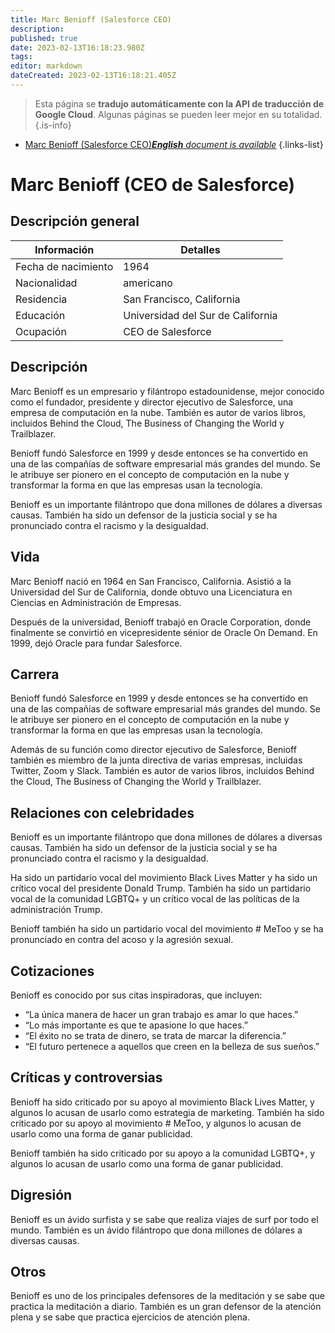 ```yaml
---
title: Marc Benioff (Salesforce CEO)
description: 
published: true
date: 2023-02-13T16:18:23.980Z
tags: 
editor: markdown
dateCreated: 2023-02-13T16:18:21.405Z
---
```


> Esta página se **tradujo automáticamente con la API de traducción de Google Cloud**.
Algunas páginas se pueden leer mejor en su totalidad.{.is-info}



- [Marc Benioff (Salesforce CEO)***English** document is available*](/en/Knowledge-base/Dictionary/Person/marc-benioff-salesforce-ceo)
{.links-list}


# Marc Benioff (CEO de Salesforce)

## Descripción general

| Información | Detalles |
| ---------- | ------- |
| Fecha de nacimiento | 1964 |
| Nacionalidad | americano |
| Residencia | San Francisco, California |
| Educación | Universidad del Sur de California |
| Ocupación | CEO de Salesforce |

## Descripción

Marc Benioff es un empresario y filántropo estadounidense, mejor conocido como el fundador, presidente y director ejecutivo de Salesforce, una empresa de computación en la nube. También es autor de varios libros, incluidos Behind the Cloud, The Business of Changing the World y Trailblazer.

Benioff fundó Salesforce en 1999 y desde entonces se ha convertido en una de las compañías de software empresarial más grandes del mundo. Se le atribuye ser pionero en el concepto de computación en la nube y transformar la forma en que las empresas usan la tecnología.

Benioff es un importante filántropo que dona millones de dólares a diversas causas. También ha sido un defensor de la justicia social y se ha pronunciado contra el racismo y la desigualdad.

## Vida

Marc Benioff nació en 1964 en San Francisco, California. Asistió a la Universidad del Sur de California, donde obtuvo una Licenciatura en Ciencias en Administración de Empresas.

Después de la universidad, Benioff trabajó en Oracle Corporation, donde finalmente se convirtió en vicepresidente sénior de Oracle On Demand. En 1999, dejó Oracle para fundar Salesforce.

## Carrera

Benioff fundó Salesforce en 1999 y desde entonces se ha convertido en una de las compañías de software empresarial más grandes del mundo. Se le atribuye ser pionero en el concepto de computación en la nube y transformar la forma en que las empresas usan la tecnología.

Además de su función como director ejecutivo de Salesforce, Benioff también es miembro de la junta directiva de varias empresas, incluidas Twitter, Zoom y Slack. También es autor de varios libros, incluidos Behind the Cloud, The Business of Changing the World y Trailblazer.

## Relaciones con celebridades

Benioff es un importante filántropo que dona millones de dólares a diversas causas. También ha sido un defensor de la justicia social y se ha pronunciado contra el racismo y la desigualdad.

Ha sido un partidario vocal del movimiento Black Lives Matter y ha sido un crítico vocal del presidente Donald Trump. También ha sido un partidario vocal de la comunidad LGBTQ+ y un crítico vocal de las políticas de la administración Trump.

Benioff también ha sido un partidario vocal del movimiento # MeToo y se ha pronunciado en contra del acoso y la agresión sexual.

## Cotizaciones

Benioff es conocido por sus citas inspiradoras, que incluyen:

- “La única manera de hacer un gran trabajo es amar lo que haces.”
- “Lo más importante es que te apasione lo que haces.”
- “El éxito no se trata de dinero, se trata de marcar la diferencia.”
- “El futuro pertenece a aquellos que creen en la belleza de sus sueños.”

## Críticas y controversias

Benioff ha sido criticado por su apoyo al movimiento Black Lives Matter, y algunos lo acusan de usarlo como estrategia de marketing. También ha sido criticado por su apoyo al movimiento # MeToo, y algunos lo acusan de usarlo como una forma de ganar publicidad.

Benioff también ha sido criticado por su apoyo a la comunidad LGBTQ+, y algunos lo acusan de usarlo como una forma de ganar publicidad.

## Digresión

Benioff es un ávido surfista y se sabe que realiza viajes de surf por todo el mundo. También es un ávido filántropo que dona millones de dólares a diversas causas.

## Otros

Benioff es uno de los principales defensores de la meditación y se sabe que practica la meditación a diario. También es un gran defensor de la atención plena y se sabe que practica ejercicios de atención plena.